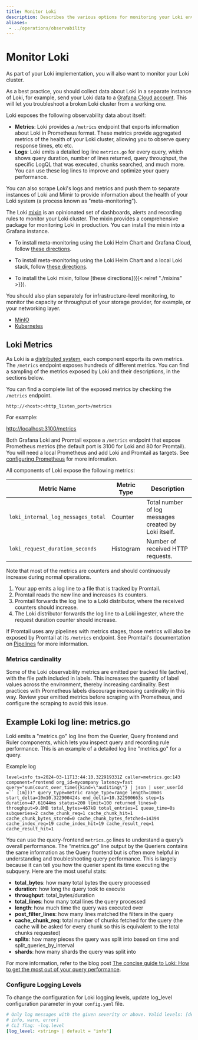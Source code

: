 ```yaml
---
title: Monitor Loki
description: Describes the various options for monitoring your Loki environment, and the metrics available.
aliases: 
 - ../operations/observability
---
```


# Monitor Loki

As part of your Loki implementation, you will also want to monitor your Loki cluster.

As a best practice, you should collect data about Loki in a separate instance of Loki, for example, send your Loki data to a [Grafana Cloud account](https://grafana.com/products/cloud/). This will let you troubleshoot a broken Loki cluster from a working one.

Loki exposes the following observability data about itself:

- **Metrics**: Loki provides a `/metrics` endpoint that exports information about Loki in Prometheus format. These metrics provide aggregated metrics of the health of your Loki cluster, allowing you to observe query response times, etc etc.
- **Logs**: Loki emits a detailed log line `metrics.go` for every query, which shows query duration, number of lines returned, query throughput, the specific LogQL that was executed, chunks searched, and much more. You can use these log lines to improve and optimize your query performance.

You can also scrape Loki's logs and metrics and push them to separate instances of Loki and Mimir to provide information about the health of your Loki system (a process known as "meta-monitoring").

The Loki [mixin](https://github.com/grafana/loki/blob/main/production/loki-mixin) is an opinionated set of dashboards, alerts and recording rules to monitor your Loki cluster. The mixin provides a comprehensive package for monitoring Loki in production. You can install the mixin into a Grafana instance.

- To install meta-monitoring using the Loki Helm Chart and Grafana Cloud, follow [these directions](https://grafana.com/docs/loki/<LOKI_VERSION>/setup/install/helm/monitor-and-alert/with-grafana-cloud/).

- To install meta-monitoring using the Loki Helm Chart and a local Loki stack, follow [these directions](https://grafana.com/docs/loki/<LOKI_VERSION>/setup/install/helm/monitor-and-alert/with-local-monitoring/).

- To install the Loki mixin, follow [these directions]({{< relref "./mixins" >}}).

You should also plan separately for infrastructure-level monitoring, to monitor the capacity or throughput of your storage provider, for example, or your networking layer.

- [MinIO](https://min.io/docs/minio/linux/operations/monitoring/collect-minio-metrics-using-prometheus.html)
- [Kubernetes](https://grafana.com/docs/grafana-cloud/monitor-infrastructure/kubernetes-monitoring/)

## Loki Metrics

As Loki is a [distributed system](https://grafana.com/docs/loki/<LOKI_VERSION>/get-started/components/), each component exports its own metrics. The `/metrics` endpoint exposes hundreds of different metrics. You can find a sampling of the metrics exposed by Loki and their descriptions, in the sections below.

You can find a complete list of the exposed metrics by checking the `/metrics` endpoint.

`http://<host>:<http_listen_port>/metrics`

For example:

[http://localhost:3100/metrics](http://localhost:3100/metrics)

Both Grafana Loki and Promtail expose a `/metrics` endpoint that expose Prometheus metrics (the default port is 3100 for Loki and 80 for Promtail). You will need a local Prometheus and add Loki and Promtail as targets. See [configuring Prometheus](https://prometheus.io/docs/prometheus/latest/configuration/configuration) for more information.

All components of Loki expose the following metrics:

| Metric Name                        | Metric Type | Description                                                                                                                  |
| ---------------------------------- | ----------- | ----------------------------------------------------------------------- |
| `loki_internal_log_messages_total` | Counter     | Total number of log messages created by Loki itself.                    |
| `loki_request_duration_seconds`    | Histogram   | Number of received HTTP requests.                                       |

Note that most of the metrics are counters and should continuously increase during normal operations.

1. Your app emits a log line to a file that is tracked by Promtail.
1. Promtail reads the new line and increases its counters.
1. Promtail forwards the log line to a Loki distributor, where the received
   counters should increase.
1. The Loki distributor forwards the log line to a Loki ingester, where the
   request duration counter should increase.

If Promtail uses any pipelines with metrics stages, those metrics will also be
exposed by Promtail at its `/metrics` endpoint. See Promtail's documentation on
[Pipelines](https://grafana.com/docs/loki/<LOKI_VERSION>/send-data/promtail/pipelines/) for more information.

### Metrics cardinality

Some of the Loki observability metrics are emitted per tracked file (active), with the file path included in labels. This increases the quantity of label values across the environment, thereby increasing cardinality. Best practices with Prometheus labels discourage increasing cardinality in this way. Review your emitted metrics before scraping with Prometheus, and configure the scraping to avoid this issue.

## Example Loki log line: metrics.go

Loki emits a "metrics.go" log line from the Querier, Query frontend and Ruler components, which lets you inspect query and recording rule performance. This is an example of a detailed log line "metrics.go" for a query.

Example log

`level=info ts=2024-03-11T13:44:10.322919331Z caller=metrics.go:143 component=frontend org_id=mycompany latency=fast query="sum(count_over_time({kind=\"auditing\"} | json | user_userId =`` [1m]))" query_type=metric range_type=range length=10m0s start_delta=10m10.322900424s end_delta=10.322900663s step=1s duration=47.61044ms status=200 limit=100 returned_lines=0 throughput=9.8MB total_bytes=467kB total_entries=1 queue_time=0s subqueries=2 cache_chunk_req=1 cache_chunk_hit=1 cache_chunk_bytes_stored=0 cache_chunk_bytes_fetched=14394 cache_index_req=19 cache_index_hit=19 cache_result_req=1 cache_result_hit=1`

You can use the query-frontend `metrics.go` lines to understand a query’s overall performance. The “metrics.go” line output by the Queriers contains the same information as the Query frontend but is often more helpful in understanding and troubleshooting query performance. This is largely because it can tell you how the querier spent its time executing the subquery. Here are the most useful stats:

- **total_bytes**: how many total bytes the query processed
- **duration**: how long the query took to execute
- **throughput**: total_bytes/duration
- **total_lines**: how many total lines the query processed
- **length**: how much time the query was executed over
- **post_filter_lines**: how many lines matched the filters in the query
- **cache_chunk_req**: total number of chunks fetched for the query (the cache will be asked for every chunk so this is equivalent to the total chunks requested)
- **splits**: how many pieces the query was split into based on time and split_queries_by_interval
- **shards**: how many shards the query was split into

For more information, refer to the blog post [The concise guide to Loki: How to get the most out of your query performance](https://grafana.com/blog/2023/12/28/the-concise-guide-to-loki-how-to-get-the-most-out-of-your-query-performance/).

### Configure Logging Levels

To change the configuration for Loki logging levels, update log_level configuration parameter in your `config.yaml` file.

```yaml
# Only log messages with the given severity or above. Valid levels: [debug,
# info, warn, error]
# CLI flag: -log.level
[log_level: <string> | default = "info"]
```

